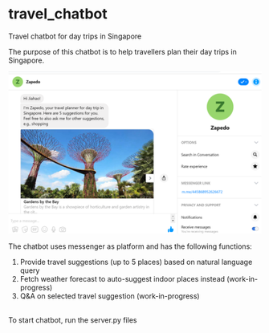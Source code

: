 # travel_chatbot
Travel chatbot for day trips in Singapore

The purpose of this chatbot is to help travellers plan their day trips in Singapore.

![chatbot screenshot](https://raw.githubusercontent.com/jiahao87/travel_chatbot/master/images/chatbot_screenshot.PNG)

The chatbot uses messenger as platform and has the following functions:<br />

1. Provide travel suggestions (up to 5 places) based on natural language query
2. Fetch weather forecast to auto-suggest indoor places instead (work-in-progress)
3. Q&A on selected travel suggestion (work-in-progress)
<br />
To start chatbot, run the server.py files
